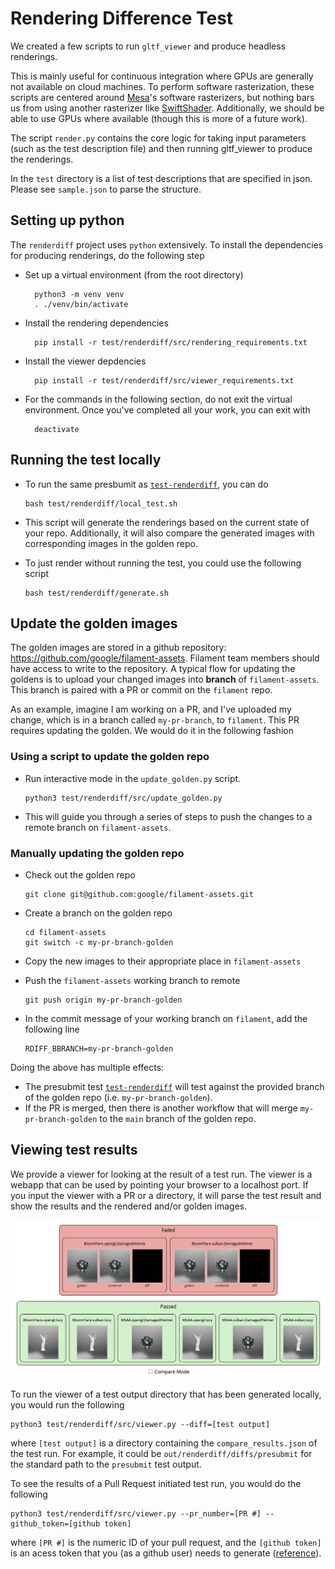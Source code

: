 # Rendering Difference Test

We created a few scripts to run `gltf_viewer` and produce headless renderings.

This is mainly useful for continuous integration where GPUs are generally not available on cloud
machines. To perform software rasterization, these scripts are centered around [Mesa]'s software
rasterizers, but nothing bars us from using another rasterizer like [SwiftShader]. Additionally,
we should be able to use GPUs where available (though this is more of a future work).

The script `render.py` contains the core logic for taking input parameters (such as the test
description file) and then running gltf_viewer to produce the renderings.

In the `test` directory is a list of test descriptions that are specified in json.  Please see
`sample.json` to parse the structure.

## Setting up python
The `renderdiff` project uses `python` extensively. To install the dependencies for producing
renderings, do the following step
 - Set up a virtual environment (from the root directory)
   ```
     python3 -m venv venv
     . ./venv/bin/activate
   ```
 - Install the rendering dependencies
   ```
     pip install -r test/renderdiff/src/rendering_requirements.txt
   ```
 - Install the viewer depdencies
   ```
     pip install -r test/renderdiff/src/viewer_requirements.txt
   ```
 - For the commands in the following section, do not exit the virtual environment. Once you've
   completed all your work, you can exit with
   ```
     deactivate
   ```

## Running the test locally
 - To run the same presbumit as [`test-renderdiff`](presubmit-renderdiff), you can do

   ```
   bash test/renderdiff/local_test.sh
   ```

 - This script will generate the renderings based on the current state of your repo.
   Additionally, it will also compare the generated images with corresponding images in the
   golden repo.
 - To just render without running the test, you could use the following script

   ```
   bash test/renderdiff/generate.sh
   ```

## Update the golden images
The golden images are stored in a github repository: https://github.com/google/filament-assets.
Filament team members should have access to write to the repository. A typical flow for updating
the goldens is to upload your changed images into **branch** of `filament-assets`. This branch is
paired with a PR or commit on the `filament` repo.

As an example, imagine I am working on a PR, and I've uploaded my change, which is in a branch
called `my-pr-branch`, to `filament`. This PR requires updating the golden. We would do it
in the following fashion

### Using a script to update the golden repo

 - Run interactive mode in the `update_golden.py` script.

   ```
   python3 test/renderdiff/src/update_golden.py
   ```

 - This will guide you through a series of steps to push the changes to a remote branch
   on `filament-assets`.

### Manually updating the golden repo

 - Check out the golden repo

   ```
   git clone git@github.com:google/filament-assets.git
   ```

 - Create a branch on the golden repo

   ```
   cd filament-assets
   git switch -c my-pr-branch-golden
   ```

 - Copy the new images to their appropriate place in `filament-assets`
 - Push the `filament-assets` working branch to remote

   ```
   git push origin my-pr-branch-golden
   ```

 - In the commit message of your working branch on `filament`, add the following line

   ```
   RDIFF_BBRANCH=my-pr-branch-golden
   ```

Doing the above has multiple effects:
 - The presubmit test [`test-renderdiff`][presubmit-renderdiff] will test against the provided
   branch of the golden repo (i.e. `my-pr-branch-golden`).
 - If the PR is merged, then there is another workflow that will merge `my-pr-branch-golden` to
   the `main` branch of the golden repo.

## Viewing test results
We provide a viewer for looking at the result of a test run. The viewer is a webapp that can be used by
pointing your browser to a localhost port. If you input the viewer with a PR or a directory, it will
parse the test result and show the results and the rendered and/or golden images.

![Viewer](docs/images/renderdiff_example.png)

To run the viewer of a test output directory that has been generated locally, you would run the
following

```
python3 test/renderdiff/src/viewer.py --diff=[test output]
```
where `[test output]` is a directory containing the `compare_results.json` of the test run.
For example, it could be `out/renderdiff/diffs/presubmit` for the standard path to the
`presubmit` test output.

To see the results of a Pull Request initiated test run, you would do the following

```
python3 test/renderdiff/src/viewer.py --pr_number=[PR #] --github_token=[github token]
```

where `[PR #]` is the numeric ID of your pull request, and the `[github token]` is an acess token
that you (as a github user) needs to generate ([reference][github_token_ref]).

[github_token_ref]: https://docs.github.com/en/authentication/keeping-your-account-and-data-secure/managing-your-personal-access-tokens
[Mesa]: https://docs.mesa3d.org
[SwiftShader]: https://github.com/google/swiftshader
[presubmit-renderdiff]: https://github.com/google/filament/blob/e85dfe75c86106a05019e13ccdbef67e030af675/.github/workflows/presubmit.yml#L118
